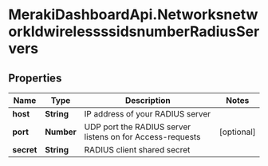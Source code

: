 # MerakiDashboardApi.NetworksnetworkIdwirelessssidsnumberRadiusServers

## Properties
Name | Type | Description | Notes
------------ | ------------- | ------------- | -------------
**host** | **String** | IP address of your RADIUS server | 
**port** | **Number** | UDP port the RADIUS server listens on for Access-requests | [optional] 
**secret** | **String** | RADIUS client shared secret | 
